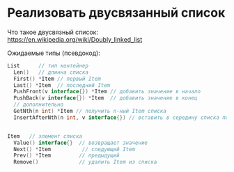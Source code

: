 # Реализовать двусвязанный список

Что такое двусвязный список: https://en.wikipedia.org/wiki/Doubly_linked_list

Ожидаемые типы (псевдокод):

```go
List      // тип контейнер
  Len()   // длинна списка
  First() *Item // первый Item
  Last() *Item  // последний Item
  PushFront(v interface{}) *Item // добавить значение в начало
  PushBack(v interface{}) *Item  // добавить значение в конец
  // дополнительно
  GetNth(n int) *Item // получить n-ный Item списка
  InsertAfterNth(n int, v interface{}) // вставить в середину списка после n-нного индекса


Item   // элемент списка
  Value() interface{}  // возвращает значение
  Next() *Item          // следующий Item
  Prev() *Item         // предыдущий
  Remove()             // удалить Item из списка
```
